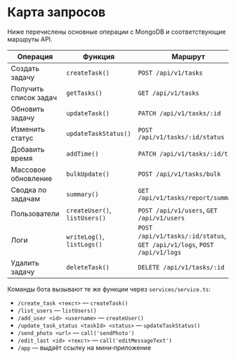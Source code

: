 <!-- Назначение файла: карта запросов к базе и API -->
# Карта запросов

Ниже перечислены основные операции с MongoDB и соответствующие маршруты API.

| Операция | Функция | Маршрут |
|----------|---------|---------|
| Создать задачу | `createTask()` | `POST /api/v1/tasks` |
| Получить список задач | `getTasks()` | `GET /api/v1/tasks` |
| Обновить задачу | `updateTask()` | `PATCH /api/v1/tasks/:id` |
| Изменить статус | `updateTaskStatus()` | `POST /api/v1/tasks/:id/status` |
| Добавить время | `addTime()` | `PATCH /api/v1/tasks/:id/time` |
| Массовое обновление | `bulkUpdate()` | `POST /api/v1/tasks/bulk` |
| Сводка по задачам | `summary()` | `GET /api/v1/tasks/report/summary` |
| Пользователи | `createUser()`, `listUsers()` | `POST /api/v1/users`, `GET /api/v1/users` |
| Логи | `writeLog()`, `listLogs()` | `POST /api/v1/tasks/:id/status`, `GET /api/v1/logs`, `POST /api/v1/logs` |
| Удалить задачу | `deleteTask()` | `DELETE /api/v1/tasks/:id` |

Команды бота вызывают те же функции через `services/service.ts`:

- `/create_task <текст>` — `createTask()`
- `/list_users` — `listUsers()`
- `/add_user <id> <username>` — `createUser()`
- `/update_task_status <taskId> <status>` — `updateTaskStatus()`
- `/send_photo <url>` — `call('sendPhoto')`
- `/edit_last <id> <текст>` — `call('editMessageText')`
- `/app` — выдаёт ссылку на мини‑приложение

